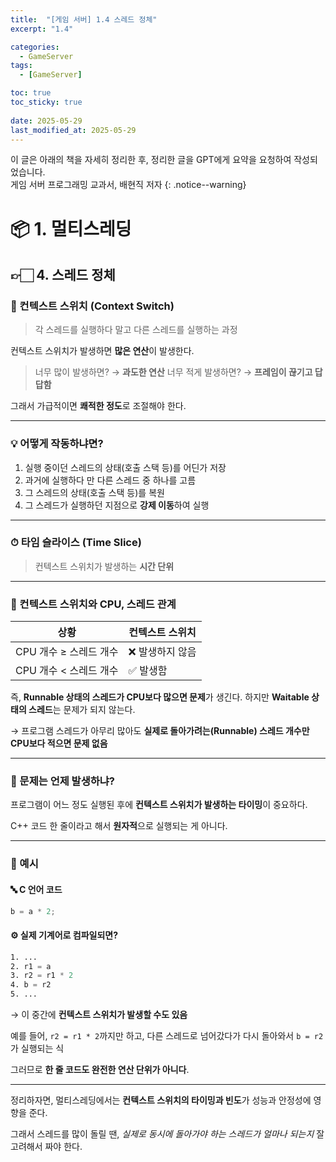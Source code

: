 ```yaml
---
title:  "[게임 서버] 1.4 스레드 정체"
excerpt: "1.4"

categories:
  - GameServer
tags:
  - [GameServer]

toc: true
toc_sticky: true
 
date: 2025-05-29
last_modified_at: 2025-05-29
---
```

이 글은 아래의 책을 자세히 정리한 후, 정리한 글을 GPT에게 요약을 요청하여 작성되었습니다.  
게임 서버 프로그래밍 교과서, 배현직 저자
{: .notice--warning}

# 📦 1. 멀티스레딩
## 👉🏻 4. 스레드 정체

### 📌 컨텍스트 스위치 (Context Switch)

> 각 스레드를 실행하다 말고 다른 스레드를 실행하는 과정

컨텍스트 스위치가 발생하면 **많은 연산**이 발생한다.

> 너무 많이 발생하면? → **과도한 연산**
> 너무 적게 발생하면? → **프레임이 끊기고 답답함**

그래서 가급적이면 **쾌적한 정도**로 조절해야 한다.

---

### 💡 어떻게 작동하냐면?

1. 실행 중이던 스레드의 상태(호출 스택 등)를 어딘가 저장
2. 과거에 실행하다 만 다른 스레드 중 하나를 고름
3. 그 스레드의 상태(호출 스택 등)를 복원
4. 그 스레드가 실행하던 지점으로 **강제 이동**하여 실행

---

### ⏱ 타임 슬라이스 (Time Slice)

> 컨텍스트 스위치가 발생하는 **시간 단위**

---

### 🧠 컨텍스트 스위치와 CPU, 스레드 관계

| 상황              | 컨텍스트 스위치  |
| --------------- | --------- |
| CPU 개수 ≥ 스레드 개수 | ❌ 발생하지 않음 |
| CPU 개수 < 스레드 개수 | ✅ 발생함     |

즉, **Runnable 상태의 스레드가 CPU보다 많으면 문제**가 생긴다.
하지만 **Waitable 상태의 스레드**는 문제가 되지 않는다.

→ 프로그램 스레드가 아무리 많아도
**실제로 돌아가려는(Runnable) 스레드 개수만 CPU보다 적으면 문제 없음**

---

### 🧨 문제는 언제 발생하냐?

프로그램이 어느 정도 실행된 후에 **컨텍스트 스위치가 발생하는 타이밍**이 중요하다.

C++ 코드 한 줄이라고 해서 **원자적**으로 실행되는 게 아니다.

---

### 🧬 예시

#### 🔤 C 언어 코드

```cpp
b = a * 2;
```

#### ⚙️ 실제 기계어로 컴파일되면?

```asm
1. ...
2. r1 = a
3. r2 = r1 * 2
4. b = r2
5. ...
```

→ 이 중간에 **컨텍스트 스위치가 발생할 수도 있음**

예를 들어, `r2 = r1 * 2`까지만 하고, 다른 스레드로 넘어갔다가
다시 돌아와서 `b = r2`가 실행되는 식

그러므로 **한 줄 코드도 완전한 연산 단위가 아니다**.

---

정리하자면,
멀티스레딩에서는 **컨텍스트 스위치의 타이밍과 빈도**가 성능과 안정성에 영향을 준다.

그래서 스레드를 많이 돌릴 땐,
*실제로 동시에 돌아가야 하는 스레드가 얼마나 되는지* 잘 고려해서 짜야 한다.
